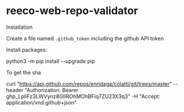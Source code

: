 # reeco-web-repo-validator

Installation

Create a file named `.github_token` including the github API token

Install packages:

python3 -m pip install --upgrade pip



To get the sha

curl "https://api.github.com/repos/enridaga/colatti/git/trees/master" --header "Authorization: Bearer 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" -H "Accept: application/vnd.github+json"
